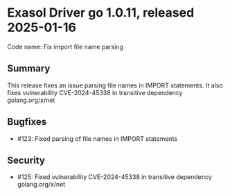 # Exasol Driver go 1.0.11, released 2025-01-16

Code name: Fix import file name parsing

## Summary

This release fixes an issue parsing file names in IMPORT statements.
It also fixes vulnerability CVE-2024-45338 in transitive dependency golang.org/x/net 

## Bugfixes

* #123: Fixed parsing of file names in IMPORT statements

## Security

* #125: Fixed vulnerability CVE-2024-45338 in transitive dependency golang.org/x/net